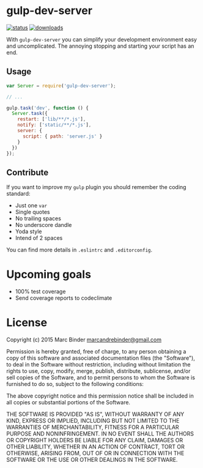 gulp-dev-server
===============
[![status][travisImage]][travisLink] [![downloads][downloadCount]][npmLink]

[travisImage]: http://img.shields.io/travis/MrBoolean/gulp-dev-server/master.svg?style=flat-square
[travisLink]: https://travis-ci.org/MrBoolean/gulp-dev-server

[downloadCount]: http://img.shields.io/npm/dm/gulp-dev-server.svg?style=flat-square
[npmLink]: https://www.npmjs.com/package/gulp-dev-server

With `gulp-dev-server` you can simplify your development environment easy and uncomplicated. The annoying stopping and starting your script has an end.

## Usage
```javascript
var Server = require('gulp-dev-server');

// ...

gulp.task('dev', function () {
  Server.task({
    restart: ['lib/**/*.js'],
    notify: ['static/**/*.js'],
    server: {
      script: { path: 'server.js' }
    }
  })
});
```

## Contribute
If you want to improve my `gulp` plugin you should remember the coding standard:

- Just one `var`
- Single quotes
- No trailing spaces
- No underscore dandle
- Yoda style
- Intend of 2 spaces

You can find more details in `.eslintrc` and `.editorconfig`.

# Upcoming goals
- 100% test coverage
- Send coverage reports to codeclimate

# License
Copyright (c) 2015 Marc Binder <marcandrebinder@gmail.com>

Permission is hereby granted, free of charge, to any person obtaining a copy
of this software and associated documentation files (the "Software"), to deal
in the Software without restriction, including without limitation the rights
to use, copy, modify, merge, publish, distribute, sublicense, and/or sell
copies of the Software, and to permit persons to whom the Software is
furnished to do so, subject to the following conditions:

The above copyright notice and this permission notice shall be included in
all copies or substantial portions of the Software.

THE SOFTWARE IS PROVIDED "AS IS", WITHOUT WARRANTY OF ANY KIND, EXPRESS OR
IMPLIED, INCLUDING BUT NOT LIMITED TO THE WARRANTIES OF MERCHANTABILITY,
FITNESS FOR A PARTICULAR PURPOSE AND NONINFRINGEMENT. IN NO EVENT SHALL THE
AUTHORS OR COPYRIGHT HOLDERS BE LIABLE FOR ANY CLAIM, DAMAGES OR OTHER
LIABILITY, WHETHER IN AN ACTION OF CONTRACT, TORT OR OTHERWISE, ARISING FROM,
OUT OF OR IN CONNECTION WITH THE SOFTWARE OR THE USE OR OTHER DEALINGS IN
THE SOFTWARE.